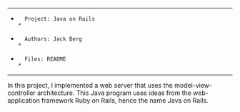 *******************************************************************************
*       Project: Java on Rails                                                *
*       Authors: Jack Berg                                                    *
*       Files: README                                                         *
*******************************************************************************

In this project, I implemented a web server that uses the model-view-controller architecture. This Java program uses ideas from the web-application framework Ruby on Rails, hence the name Java on Rails.
